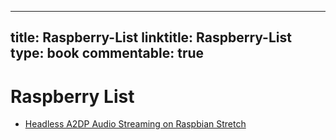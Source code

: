 
---
title: Raspberry-List
linktitle: Raspberry-List
type: book
commentable: true
---

# Raspberry List

- [Headless A2DP Audio Streaming on Raspbian Stretch](https://gist.github.com/mill1000/74c7473ee3b4a5b13f6325e9994ff84c)

    